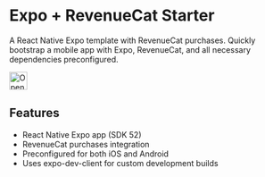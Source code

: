 # Expo + RevenueCat Starter

A React Native Expo template with RevenueCat purchases. Quickly bootstrap a mobile app with Expo, RevenueCat, and all necessary dependencies preconfigured.

<a href="https://idx.google.com/new?template=https://github.com/plahteenlahti/firebase-studio-expo-purchases">
<img
    height="32"
    alt="Open in Firebase Studio"
    src="https://cdn.firebasestudio.dev/btn/open_light_32.svg">
</a>

## Features

- React Native Expo app (SDK 52)
- RevenueCat purchases integration
- Preconfigured for both iOS and Android
- Uses expo-dev-client for custom development builds

